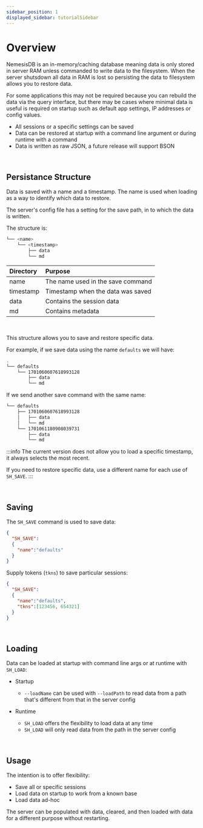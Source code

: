 ```yaml
---
sidebar_position: 1
displayed_sidebar: tutorialSidebar
---
```


# Overview

NemesisDB is an in-memory/caching database meaning data is only stored in server RAM unless commanded to write data to the filesystem. When the server shutsdown all data in RAM is lost so persisting the data to filesystem allows you to restore data.

For some applications this may not be required because you can rebuild the data via the query interface, but there may be cases where minimal data is useful is required on startup such as default app settings, IP addresses or config values.

- All sessions or a specific settings can be saved
- Data can be restored at startup with a command line argument or during runtime with a command
- Data is written as raw JSON, a future release will support BSON

<br/>

## Persistance Structure
Data is saved with a name and a timestamp. The name is used when loading as a way to identify which data to restore.

The server's config file has a setting for the save path, in to which the data is written.

The structure is:

```bash
└── <name>
    └── <timestamp>
        ├── data
        └── md
```

|Directory|Purpose|
|:---|:---|
|name|The name used in the save command|
|timestamp|Timestamp when the data was saved|
|data|Contains the session data|
|md|Contains metadata|

<br/>

This structure allows you to save and restore specific data.


For example, if we save data using the name `defaults` we will have:

```bash
.
└── defaults
    └── 1701060607618993128
        ├── data
        └── md
```

If we send another save command with the same name:

```bash
└── defaults
    ├── 1701060607618993128
    │   ├── data
    │   └── md
    └── 1701061180908039731
        ├── data
        └── md
```

:::info
The current version does not allow you to load a specific timestamp, it always selects the most recent. <br/>

If you need to restore specific data, use a different name for each use of `SH_SAVE`.
:::

<br/>

## Saving
The `SH_SAVE` command is used to save data:

```json
{
  "SH_SAVE":
  {
    "name":"defaults"
  }
}
```

Supply tokens (`tkns`) to save particular sessions:

```json title="Save two sessions"
{
  "SH_SAVE":
  {
    "name":"defaults",
    "tkns":[123456, 654321]
  }
}
```

<br/>

## Loading
Data can be loaded at startup with command line args or at runtime with `SH_LOAD`:

- Startup
  - `--loadName` can be used with `--loadPath` to read data from a path that's different from that in the server config

- Runtime
  - `SH_LOAD` offers the flexibility to load data at any time
  - `SH_LOAD` will only read data from the path in the server config


<br/>

## Usage
The intention is to offer flexibility:

- Save all or specific sessions
- Load data on startup to work from a known base
- Load data ad-hoc

The server can be populated with data, cleared, and then loaded with data for a different purpose without restarting.

